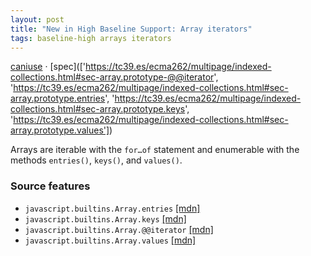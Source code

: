 ```yaml
---
layout: post
title: "New in High Baseline Support: Array iterators"
tags: baseline-high arrays iterators
---
```


[caniuse](https://caniuse.com/?search=array-iterators) · [spec](['https://tc39.es/ecma262/multipage/indexed-collections.html#sec-array.prototype-@@iterator', 'https://tc39.es/ecma262/multipage/indexed-collections.html#sec-array.prototype.entries', 'https://tc39.es/ecma262/multipage/indexed-collections.html#sec-array.prototype.keys', 'https://tc39.es/ecma262/multipage/indexed-collections.html#sec-array.prototype.values'])

Arrays are iterable with the `for…of` statement and enumerable with the methods `entries()`, `keys()`, and `values()`.

### Source features

- ``javascript.builtins.Array.entries`` [[mdn]](https://https://developer.mozilla.org/en-US/search?q=javascript.builtins.Array.entries)
- ``javascript.builtins.Array.keys`` [[mdn]](https://https://developer.mozilla.org/en-US/search?q=javascript.builtins.Array.keys)
- ``javascript.builtins.Array.@@iterator`` [[mdn]](https://https://developer.mozilla.org/en-US/search?q=javascript.builtins.Array.@@iterator)
- ``javascript.builtins.Array.values`` [[mdn]](https://https://developer.mozilla.org/en-US/search?q=javascript.builtins.Array.values)
